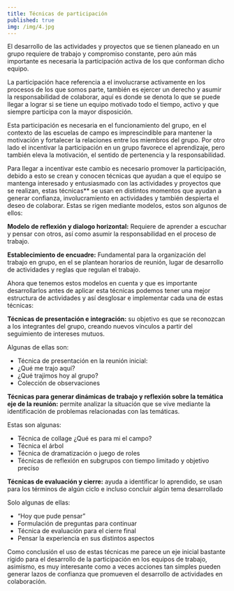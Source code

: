 ```yaml
---
title: Técnicas de participación
published: true
img: /img/4.jpg
---
```


El desarrollo de las actividades y proyectos que se tienen planeado en un grupo requiere de trabajo y compromiso constante, pero aún más importante es necesaria la participación activa de los que conforman dicho equipo.

La participación hace referencia a el involucrarse activamente en los procesos de los que somos parte, también es ejercer un derecho y asumir la responsabilidad de colaborar, aquí es donde se denota lo que se puede llegar a lograr si se tiene un equipo motivado todo el tiempo, activo y que siempre participa con la mayor disposición.

Esta participación es necesaria en el funcionamiento del grupo, en el contexto de las escuelas de campo es imprescindible para mantener la motivación y fortalecer la relaciones entre los miembros del grupo. Por otro lado el incentivar la participación en un grupo favorece el aprendizaje, pero también eleva la motivación, el sentido de pertenencia y la responsabilidad.

Para llegar a incentivar este cambio es necesario promover la participación, debido a esto se crean y conocen técnicas que ayudan a que el equipo se mantenga interesado y entusiasmado con las actividades y proyectos que se realizan, estas técnicas** se usan en distintos momentos que ayudan a generar confianza, involucramiento en actividades y también despierta el deseo de colaborar. Estas se rigen mediante modelos, estos son algunos de ellos:

**Modelo de reflexión y dialogo horizontal:** Requiere de aprender a escuchar y pensar con otros, así como asumir la responsabilidad en el proceso de trabajo.

**Establecimiento de encuadre:** Fundamental para la organización del trabajo en grupo, en el se plantean horarios de reunión, lugar de desarrollo de actividades y reglas que regulan el trabajo.

Ahora que tenemos estos modelos en cuenta y que es importante desarrollarlos antes de aplicar esta técnicas podemos tener una mejor estructura de actividades y así desglosar e implementar cada una de estas técnicas:

**Técnicas de presentación e integración:** su objetivo es que se reconozcan a los integrantes del grupo, creando nuevos vínculos a partir del seguimiento de intereses mutuos.

Algunas de ellas son:

- Técnica de presentación en la reunión inicial:
- ¿Qué me trajo aquí?
- ¿Qué trajimos hoy al grupo?
- Colección de observaciones

 
**Técnicas para generar dinámicas de trabajo y reflexión sobre la temática eje de la reunión:** permite analizar la situación que se vive mediante la identificación de problemas relacionadas con las temáticas.

Estas son algunas:

- Técnica de collage ¿Qué es para mi el campo?
- Técnica el árbol
- Técnica de dramatización o juego de roles
- Técnicas de reflexión en subgrupos con tiempo limitado y objetivo preciso

**Técnicas de evaluación y cierre:** ayuda a identificar lo aprendido, se usan para los términos de algún ciclo e incluso concluir algún tema desarrollado

Solo algunas de ellas:

- “Hoy que pude pensar”
- Formulación de preguntas para continuar
- Técnica de evaluación para el cierre final
- Pensar la experiencia en sus distintos aspectos

Como conclusión el uso de estas técnicas me parece un eje inicial bastante rígido para el desarrollo de la participación en los equipos de trabajo, asimismo, es muy interesante como a veces acciones tan simples pueden generar lazos de confianza que promueven el desarrollo de actividades en colaboración.